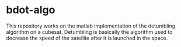# bdot-algo
This repository works on the matlab implementation of the detumbling algorithm on a cubesat. Detumbling is basically the algorithm used to decrease the speed of the satellite after it is launched in the space.
